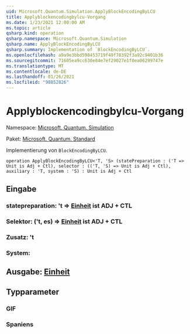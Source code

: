 ```yaml
---
uid: Microsoft.Quantum.Simulation.ApplyBlockEncodingByLCU
title: Applyblockencodingbylcu-Vorgang
ms.date: 1/23/2021 12:00:00 AM
ms.topic: article
qsharp.kind: operation
qsharp.namespace: Microsoft.Quantum.Simulation
qsharp.name: ApplyBlockEncodingByLCU
qsharp.summary: Implementation of `BlockEncodingByLCU`.
ms.openlocfilehash: a9a9e3bbd598453719f49f78392f3a92c9401b36
ms.sourcegitcommit: 71605ea9cc630e84e7ef29027e1f0ea06299747e
ms.translationtype: MT
ms.contentlocale: de-DE
ms.lasthandoff: 01/26/2021
ms.locfileid: "98852826"
---
```

# <a name="applyblockencodingbylcu-operation"></a>Applyblockencodingbylcu-Vorgang

Namespace: [Microsoft. Quantum. Simulation](xref:Microsoft.Quantum.Simulation)

Paket: [Microsoft. Quantum. Standard](https://nuget.org/packages/Microsoft.Quantum.Standard)


Implementierung von `BlockEncodingByLCU`.

```qsharp
operation ApplyBlockEncodingByLCU<'T, 'S> (statePreparation : ('T => Unit is Adj + Ctl), selector : (('T, 'S) => Unit is Adj + Ctl), auxiliary : 'T, system : 'S) : Unit is Adj + Ctl
```


## <a name="input"></a>Eingabe

### <a name="statepreparation--t--unit--is-adj--ctl"></a>statepreparation: 't => [Einheit](xref:microsoft.quantum.lang-ref.unit)  ist ADJ + CTL




### <a name="selector--ts--unit--is-adj--ctl"></a>Selektor: ('t, es) => [Einheit](xref:microsoft.quantum.lang-ref.unit)  ist ADJ + CTL




### <a name="auxiliary--t"></a>Zusatz: 't




### <a name="system--s"></a>System:





## <a name="output--unit"></a>Ausgabe: [Einheit](xref:microsoft.quantum.lang-ref.unit)



## <a name="type-parameters"></a>Typparameter

### <a name="t"></a>GIF


### <a name="s"></a>Spaniens

